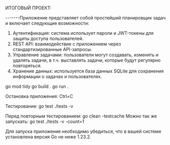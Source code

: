 ИТОГОВЫЙ ПРОЕКТ:

-------Приложение представляет собой простейший планировщик задач и включает следующие возможности:
1.	Аутентификация: система использует пароли и JWT-токены для защиты доступа пользователей.
2.	REST API: взаимодействие с приложением через стандартизированные API-запросы.
3.	Управление задачами: пользователи могут создавать, изменять и удалять задачи, в т.ч. выставлять задачи, которые будут регулярно повторяться.
4.	Хранение данных: используется база данных SQLite для сохранения информации о задачах и пользователях.


go mod tidy
go build .
go run .

Остановка приложения:
Ctrl+C


Тестирование:
go test ./tests -v


Перед повторным тестированием: 
go clean -testcache
Можно так же запускать:
go test ./tests -v -count=1

Для запуска приложения  необходимо убедиться, что в вашей системе установлена версия Go не ниже 1.23.2.
